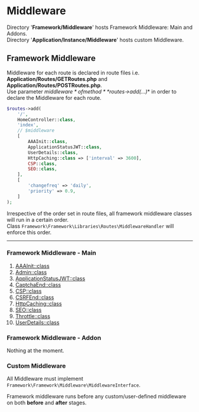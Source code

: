 # Middleware

Directory '**Framework/Middleware**' hosts Framework Middleware: Main and Addons.<br>
Directory '**Application/Instance/Middleware**' hosts custom Middleware.

## Framework Middleware

Middleware for each route is declared in route files
i.e. **Application/Routes/GETRoutes.php** and **Application/Routes/POSTRoutes.php**.<br>
Use parameter *$middleware* of method **$routes->add(...)** in order to declare the Middleware for each route.

```php
$routes->add(
    '/',
    HomeController::class,
    'index',
    // $middleware
    [
        AAAInit::class,
        ApplicationStatusJWT::class,
        UserDetails::class,
        HttpCaching::class => ['interval' => 3600],
        CSP::class,
        SEO::class,
    ],
    [
        'changefreq' => 'daily',
        'priority' => 0.9,
    ]
);
```

Irrespective of the order set in route files, all framework middleware classes will run in a certain order.<br>
Class `Framework\Framework\Libraries\Routes\MiddlewareHandler` will enforce this order.

<hr>

### Framework Middleware - Main

1. [AAAInit::class](./Middleware/AAAInit.md "Middleware - AAAInit::class")
2. [Admin::class](./Middleware/Admin.md "Middleware - Admin::class")
3. [ApplicationStatusJWT::class](./Middleware/ApplicationStatusJWT.md "Middleware - ApplicationStatusJWT::class")
4. [CaptchaEnd::class](./Middleware/CaptchaEnd.md "Middleware - CaptchaEnd::class")
5. [CSP::class](./Middleware/CSP.md "Middleware - CSP::class")
6. [CSRFEnd::class](./Middleware/CSRFEnd.md "Middleware - CSRFEnd::class")
7. [HttpCaching::class](./Middleware/HttpCaching.md "Middleware - HttpCaching::class")
8. [SEO::class](./Middleware/SEO.md "Middleware - SEO::class")
9. [Throttle::class](./Middleware/Throttle.md "Middleware - Throttle::class")
10. [UserDetails::class](./Middleware/UserDetails.md "Middleware - UserDetails::class")

### Framework Middleware - Addon

Nothing at the moment.

### Custom Middleware

All Middleware must implement ```Framework\Framework\Middleware\MiddlewareInterface```.

Framework middleware runs before any custom/user-defined middleware on both **before** and **after** stages.
